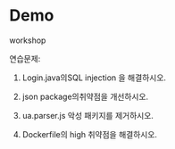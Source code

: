 # Demo 
  
  workshop

연습문제:
1. Login.java의SQL injection 을 해결하시오.

2. json package의취약점을 개선하시오.

3. ua.parser.js 악성 패키지를 제거하시오.

4. Dockerfile의 high 취약점을 해결하시오.

 
